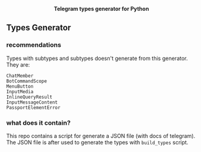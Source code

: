 <p align="center">
    <b>Telegram types generator for Python</b>
</p>

## Types Generator
### recommendations
Types with subtypes and subtypes doesn't generate from this generator.
They are:
```
ChatMember
BotCommandScope
MenuButton
InputMedia
InlineQueryResult
InputMessageContent
PassportElementError
```
### what does it contain?
This repo contains a script for generate a JSON file (with docs of telegram).
The JSON file is after used to generate the types with `build_types` script.